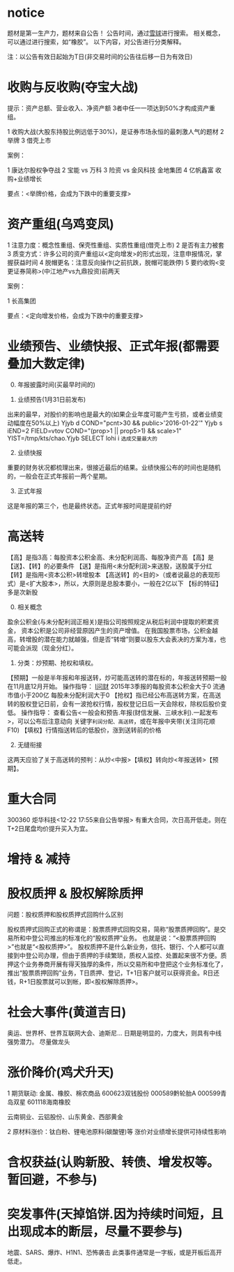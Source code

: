 # notice

题材是第一生产力，题材来自公告！
公告时间，通过[雪球](www.xueqiu.com)进行搜索。
相关概念，可以通过[](www.iwencai.com)进行搜索，如“橡胶”。
以下内容，对公告进行分类解释。

注：以公告有效日起始为T日(非交易时间的公告往后移一日为有效日)

# 收购与反收购(夺宝大战)

提示：资产总额、营业收入、净资产额 3者中任一一项达到50%才构成资产重组。

1 收购大战(大股东持股比例远低于30%)，是证券市场永恒的最刺激人气的题材
2 举牌
3 借壳上市

案例：

1 康达尔股权争夺战
2 宝能 vs 万科
3 险资 vs 金风科技 金地集团
4 亿帆鑫富 收购+业绩增长

要点：<举牌价格，会成为下跌中的重要支撑>

# 资产重组(乌鸡变凤)

1 注意力度：概念性重组、保壳性重组、实质性重组(借壳上市)
2 是否有主力被套
3 质变方式：许多公司的资产重组以<定向增发>的形式出现，注意申报情况，掌握获益时间
4 脱帽更名：注意反向操作(之前抗跌，脱帽可能跌停)
5 要约收购<变更证券简称>(中江地产vs九鼎投资)前两天

案例：

1 长高集团

要点：<定向增发价格，会成为下跌中的重要支撑>

# 业绩预告、业绩快报、正式年报(都需要叠加大数定律)

0. 年报披露时间(买最早时间的)

1. 业绩预告(1月31日前发布)

出来的最早，对股价的影响也是最大的(如果企业年度可能产生亏损，或者业绩变动幅度在50%以上)
Yjyb d
COND="pcnt>30 && public>'2016-01-22'" Yjyb s
iEND=2 FIELD=vtov COND="(prop>1 || prop5>1) && scale>1" YIST=/tmp/kts/chao.Yjyb SELECT lohi i
`选成交量最大的`

2. 业绩快报

重要的财务状况都梳理出来，很接近最后的结果。业绩快报公布的时间也是随机的，一般会在正式年报前一两个星期。

3. 正式年报

这是年报的第三个，也是最终状态。正式年报时间是提前约好

# 高送转

【高】是指3高：每股资本公积金高、未分配利润高、每股净资产高
【高】是【送】、【转】的必要条件
【送】是指用<未分配利润>来送股，送股属于分红
【转】是指用<资本公积>转增股本
【高送转】的<目的>（或者说最总的表现形式）是<扩大股本>，所以，大原则是总股本要小，一般在2亿以下
【标的特征】多是次新股

0. 相关概念

盈余公积金(与未分配利润正相关)是指公司按照规定从税后利润中提取的积累资金，
资本公积是公司非经营原因产生的资产增值。
在我国股票市场，公积金越高，转增股的潜在能力就越强，但是否“转增”则要以股东大会表决的方案为准，也可能会派现（现金分红）。

1. 分类：炒预期、抢权和填权。

【预期】一般是半年报和年报送转，炒可能高送转的潜在标的，年报送转预期一般在11月底12月开始。
        操作指导： 
        [I问财](http://search.10jqka.com.cn/stockpick?qs=return_stock)
        2015年3季报的每股资本公积金大于0 流通市值小于200亿 每股未分配利润大于0
【抢权】指已经公布高送转方案，在高送转的股权登记日前，会有一波抢权行情，股权登记日后一天会除权，除权后股价变低。
        操作指导： 
        查看公告<一般会和预告.年报(财信发展、三峡水利).一起发布>，可以公布后注意动向
        关键字`利润分配、高送转`，或在年报中夹带(关注同花顺F10)
【填权】行情指送转后的低股价，涨到送转前的价格

2. 无缝衔接

这两天应验了关于高送转的预判：从炒<中报>【填权】转向炒<年报送转>【预期】。

# 重大合同

300360	炬华科技<12-22 17:55来自公告举报> 
有重大合同，次日高开低走。则在T+2日尾盘均价提升买入为宜。

# 增持 & 减持

# 股权质押 & 股权解除质押

问题：股权质押和股权质押式回购什么区别

股权质押式回购正式的称谓是：股票质押式回购交易，简称“股票质押回购”。是交易所和中登公司推出的标准化的“股权质押”业务。
也就是说：“<股票质押回购>”也就是“<股权质押>”。
股权质押不是什么新业务，信托、银行、个人都可以直接到中登公司办理，但由于质押的手续繁琐，质权人监控、处置起来很不方便。质押这个业务券商开展有得天独厚的条件，所以交易所和中登把这个业务标准化了，推出“股票质押回购”业务，T日质押、登记，T+1日客户就可以获得资金。R日还钱，R+1日股票就可以到帐，即<股权解除质押>。


# 社会大事件(黄道吉日)

奥运、世界杯、世界互联网大会、迪斯尼...
日期是明显的，力度大，则具有中线强势潜力。
尽量做龙头

# 涨价降价(鸡犬升天)

1 期货联动: 金属、橡胶、棉农商品
  600623双钱股份
  000589黔轮胎A
  000599青岛双星
  601118海南橡胶

  云南铜业、云铝股份、山东黄金、西部黄金

2 原材料涨价：钛白粉、锂电池原料(碳酸锂)等
  涨价对业绩增长提供可持续性影响

# 含权获益(认购新股、转债、增发权等。暂回避，不参与)

# 突发事件(天掉馅饼.因为持续时间短，且出现成本的断层，尽量不要参与)

地震、SARS、爆炸、H1N1、恐怖袭击
此类事件通常是一字板，或是开板后高开低走。

